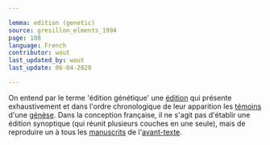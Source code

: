 ```yaml
---

lemma: edition (genetic)
source: gresillon_elments_1994
page: 188
language: French
contributor: wout
last_updated_by: wout
last_update: 06-04-2020

---
```


On entend par le terme 'édition génétique' une [édition](editonScholarly.html) qui présente exhaustivement et dans l'ordre chronologique de leur apparition les [témoins](witness.html) d'une [génèse](genesis.html). Dans la conception française, il ne s'agit pas d'établir une édition synoptique (qui réunit plusieurs couches en une seule), mais de reproduire un à tous les [manuscrits](manuscript.html) de l'[avant-texte](avantTexte).
